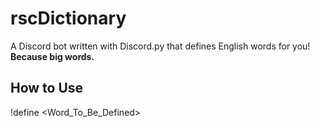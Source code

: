 # rscDictionary
A Discord bot written with Discord.py that defines English words for you!
**Because big words.**
## How to Use
!define <Word_To_Be_Defined>

